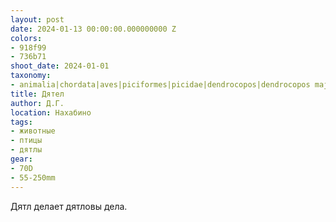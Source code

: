 ```yaml
---
layout: post
date: 2024-01-13 00:00:00.000000000 Z
colors:
- 918f99
- 736b71
shoot_date: 2024-01-01
taxonomy:
- animalia|chordata|aves|piciformes|picidae|dendrocopos|dendrocopos major
title: Дятел
author: Д.Г.
location: Нахабино
tags:
- животные
- птицы
- дятлы
gear:
- 70D
- 55-250mm
---
```

Дятл делает дятловы дела.

